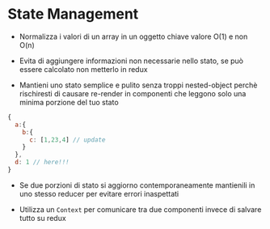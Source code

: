 # State Management


- Normalizza i valori di un array in un oggetto chiave valore O(1) e non O(n)

- Evita di aggiungere informazioni non necessarie nello stato, se può essere calcolato non metterlo in redux

- Mantieni uno stato semplice e pulito senza troppi nested-object perchè rischiresti di causare re-render in componenti che leggono solo una minima porzione del tuo stato

```javascript
{
  a:{
    b:{
      c: [1,23,4] // update 
    }
  },
  d: 1 // here!!!
}
```

- Se due porzioni di stato si aggiorno contemporaneamente mantienili in uno stesso reducer per evitare errori inaspettati


- Utilizza un `Context` per comunicare tra due componenti invece di salvare tutto su redux
